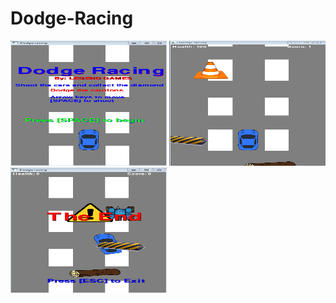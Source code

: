 # Dodge-Racing
<Img src = "https://github.com/Mislam9997/Dodge-Racing/blob/master/GamePlan/capture1.PNG"  width = "250" height = "200">
 <Img src = "https://github.com/Mislam9997/Dodge-Racing/blob/master/GamePlan/Capture2.PNG"  width = "250" height = "200">
<Img src = "https://github.com/Mislam9997/Dodge-Racing/blob/master/GamePlan/Capture3.PNG"  width = "250" height = "200">
